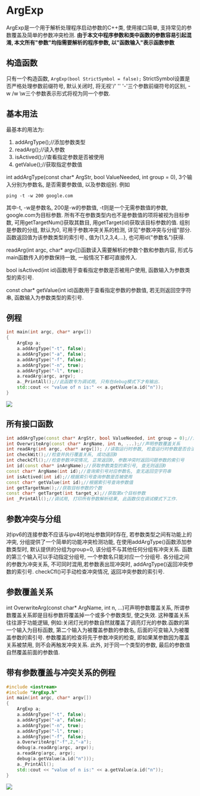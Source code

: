 # ArgExp
ArgExp是一个用于解析处理程序启动参数的C++类, 使用接口简单, 支持常见的参数覆盖及简单的参数冲突检测. 
**由于本文中程序参数和类中函数的参数容易引起混淆, 本文所有"参数"均指需要解析的程序参数, 以"函数输入"表示函数参数**
## 构造函数
只有一个构造函数, ```ArgExp(bool StrictSymbol = false);``` StrictSymbol设置是否严格处理参数前缀符号, 默认关闭时, 将无视'/'  '\'  '-'三个参数前缀符号的区别, -w /w \w三个参数表示形式将视为同一个参数.
## 基本用法
最基本的用法为:
1. addArgType();//添加参数类型
2. readArg();//读入参数
3. isActived();//查看指定参数是否被使用
4. getValue();//获取指定参数值


int addArgType(const char* ArgStr, bool ValueNeeded, int group = 0), 3个输入分别为参数名, 是否需要参数值, 以及参数组别. 
例如 
```
ping -t -w 200 google.com
```

其中-t, -w是参数名, 200是-w的参数值, -t则是一个无需参数值的参数,  google.com为目标参数.
所有不在参数类型内也不是参数值的项将被视为目标参数, 可用getTargetNum()获取其数目, 用getTarget(id)获取该目标参数的值.
组别是参数的分组, 默认为0, 可用于参数冲突关系的检测, 详见"参数冲突与分组"部分.
函数返回值为该参数类型的索引号., 值为{1,2,3,4,...}, 也可用id("参数名")获得.

 readArg(int argc, char* argv[])函数读入需要解析的参数个数和参数内容, 形式与main函数传入的参数保持一致, 一般情况下都可直接传入.

bool isActived(int id)函数用于查看指定参数是否被用户使用, 函数输入为参数类型的索引号.

const char* getValue(int id)函数用于查看指定参数的参数值, 若无则返回空字符串, 函数输入为参数类型的索引号.

## 例程
``` C++
int main(int argc, char* argv[])
{
	ArgExp a;
	a.addArgType("-t", false);
	a.addArgType("-a", false);
	a.addArgType("-f", false);
	a.addArgType("-n", true);
	a.addArgType("-l", true);
	a.readArg(argc, argv);
	a._PrintAll();//此函数专为调试用, 只有在debug模式下才有输出.
	std::cout << "value of n is:" << a.getValue(a.id("n"));
}
```
![](https://i.loli.net/2019/07/16/5d2ded4e3e13d59252.png)

## 所有接口函数
``` C++
int addArgType(const char* ArgStr, bool ValueNeeded, int group = 0);//添加参数类型
int OverwriteArg(const char* ArgName, int n, ...);//声明参数覆盖关系
int readArg(int argc, char* argv[]); //读取运行时参数, 检查运行时参数是否合法, 正常返回0, 参数冲突时返回问题参数的索引号
int checkWit();//检查并执行覆盖关系, 成功返回0
int checkCfl();//检查参数冲突情况, 正常返回0, 参数冲突时返回问题参数的索引号
int id(const char* inArgName);//获取参数类型的索引号, 查无则返回0
const char* ArgName(int id);//查询索引号对应参数名, 查无返回空字符串
int isActived(int id);//根据索引号查询参数是否被使用
const char* getValue(int id);//根据索引号查询参数值
int getTargetNum();//获取目标参数的个数
const char* getTarget(int target_x);//获取第x个目标参数
int _PrintAll();//调试用, 打印所有参数解析结果, 此函数仅在调试模式下工作.
```

## 参数冲突与分组
对ipv6的连接参数不应该与ipv4的地址参数同时存在, 若参数类型之间有功能上的冲突, 分组提供了一个简单的功能冲突检测功能, 在使用addArgType()函数添加参数类型时, 默认提供的分组为group=0, 该分组不与其他任何分组有冲突关系. 函数的第三个输入可以手动指定分组号,  一个参数名只能对应一个分组号. 各分组之间的参数为冲突关系, 不可同时混用,若参数表出现冲突时, addArgType()返回冲突参数的索引号. checkCfl()可手动检查冲突情况, 返回冲突参数的索引号.

## 参数覆盖关系
int OverwriteArg(const char* ArgName, int n, ...)可声明参数覆盖关系, 所谓参数覆盖关系即是目标参数将覆盖掉一个或多个参数类型, 使之失效. 这种覆盖关系往往源于功能逻辑, 例如:关闭灯光的参数自然就覆盖了调亮灯光的参数.函数的第一个输入为目标函数, 第二个输入为被覆盖参数的参数名, 后面的可变输入为被覆盖参数的索引号. 参数覆盖的检查将先于参数冲突的检查, 即如果某参数因为覆盖关系被禁用, 则不会再触发冲突关系. 此外, 对于同一个类型的参数, 最后的参数值自然覆盖前面的参数值.

## 带有参数覆盖与冲突关系的例程
``` C++
#include <iostream>
#include "ArgExp.h"
int main(int argc, char* argv[])
{
	ArgExp a;
	a.addArgType("-t", false);
	a.addArgType("-a", false);
	a.addArgType("-n", true);
	a.addArgType("-l", true);
	a.addArgType("-f", false);
	a.OverwriteArg("-f",2,"-a");
	debug(a.readArg(argc, argv));
	a.readArg(argc, argv);
	debug(a.getValue(a.id("n")));
	a._PrintAll();
	std::cout << "value of n is:" << a.getValue(a.id("n"));
}
```
![](https://i.loli.net/2019/07/16/5d2ded089ccf169814.png
)
